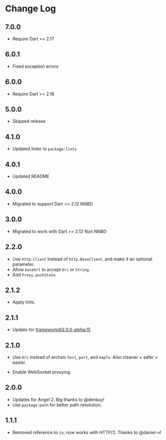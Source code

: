# Change Log

## 7.0.0

* Require Dart >= 2.17

## 6.0.1

* Fixed exception errors

## 6.0.0

* Require Dart >= 2.16

## 5.0.0

* Skipped release

## 4.1.0

* Updated linter to `package:lints`

## 4.0.1

* Updated README

## 4.0.0

* Migrated to support Dart >= 2.12 NNBD

## 3.0.0

* Migrated to work with Dart >= 2.12 Non NNBD

## 2.2.0

* Use `http.Client` instead of `http.BaseClient`, and make it an
optional parameter.
* Allow `baseUrl` to accept `Uri` or `String`.
* Add `Proxy.pushState`.

## 2.1.2

* Apply lints.

## 2.1.1

* Update for framework@2.0.0-alpha.15

## 2.1.0

* Use `Uri` instead of archaic `host`, `port`, and `mapTo`. Also cleaner + safer + easier.

* Enable WebSocket proxying.

## 2.0.0

* Updates for Angel 2. Big thanks to @denkuy!
* Use `package:path` for better path resolution.

## 1.1.1

* Removed reference to `io`; now works with HTTP/2. Thanks to @daniel-v!
